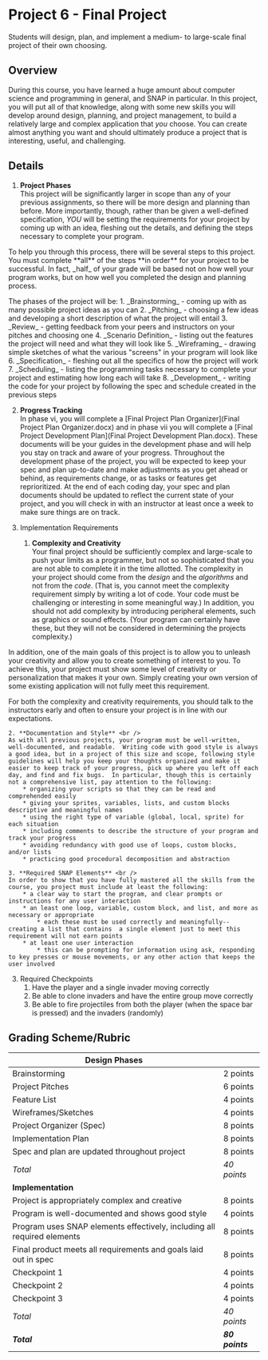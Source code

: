 # Project 6 - Final Project
Students will design, plan, and implement a medium- to large-scale final project of their own choosing.

## Overview
During this course, you have learned a huge amount about computer science and programming in general, and SNAP in particular.  In this project, you will put all of that knowledge, along with some new skills you will develop around design, planning, and project management, to build a relatively large and complex application that _you_ choose.  You can create almost anything you want and should ultimately produce a project that is interesting, useful, and challenging.

## Details
1. **Project Phases** <br />
This project will be significantly larger in scope than any of your previous assignments, so there will be more design and planning than before.  More importantly, though, rather than be given a well-defined specification, _YOU_ will be setting the requirements for your project by coming up with an idea, fleshing out the details, and defining the steps necessary to complete your program.
<p />
To help you through this process, there will be several steps to this project.  You must complete **all** of the steps **in order** for your project to be successful.  In fact, _half_ of your grade will be based not on how well your program works, but on how well you completed the design and planning process.
<p />
The phases of the project will be:
    1. _Brainstorming_ - coming up with as many possible project ideas as you can
    2. _Pitching_ - choosing a few ideas and developing a short description of what the project will entail
    3. _Review_ - getting feedback from your peers and instructors on your pitches and choosing one
    4. _Scenario Definition_ - listing out the features the project will need and what they will look like
    5. _Wireframing_ - drawing simple sketches of what the various "screens" in your program will look like
    6. _Specification_ - fleshing out all the specifics of how the project will work
    7. _Scheduling_ - listing the programming tasks necessary to complete your project and estimating how long each will take
    8. _Development_ - writing the code for your project by following the spec and schedule created in the previous steps

2. **Progress Tracking** <br />
In phase vi, you will complete a [Final Project Plan Organizer](Final Project Plan Organizer.docx) and in phase vii you will complete a [Final Project Development Plan](Final Project Development Plan.docx).  These documents will be your guides in the development phase and will help you stay on track and aware of your progress.  Throughout the development phase of the project, you will be expected to keep your spec and plan up-to-date and make adjustments as you get ahead or behind, as requirements change, or as tasks or features get reprioritized.  At the end of each coding day, your spec and plan documents should be updated to reflect the current state of your project, and you will check in with an instructor at least once a week to make sure things are on track.  

3. Implementation Requirements
    1. **Complexity and Creativity** <br />
    Your final project should be sufficiently complex and large-scale to push your limits as a programmer, but not so sophisticated that you are not able to complete it in the time allotted.  The complexity in your project should come from the _design_ and the _algorithms_ and not from the _code_.  (That is, you cannot meet the complexity requirement simply by writing a lot of code.  Your code must be challenging or interesting in some meaningful way.)  In addition, you should not add complexity by introducing peripheral elements, such as graphics or sound effects.  (Your program can certainly have these, but they will not be considered in determining the projects complexity.)
<p />
In addition, one of the main goals of this project is to allow you to unleash your creativity and allow you to create something of interest to you.  To achieve this, your project must show some level of creativity or personalization that makes it your own.  Simply creating your own version of some existing application will not fully meet this requirement.
<p />
For both the complexity and creativity requirements, you should talk to the instructors early and often to ensure your project is in line with our expectations.

    2. **Documentation and Style** <br />
    As with all previous projects, your program must be well-written, well-documented, and readable.  Writing code with good style is always a good idea, but in a project of this size and scope, following style guidelines will help you keep your thoughts organized and make it easier to keep track of your progress, pick up where you left off each day, and find and fix bugs.  In particular, though this is certainly not a comprehensive list, pay attention to the following:
        * organizing your scripts so that they can be read and comprehended easily
        * giving your sprites, variables, lists, and custom blocks descriptive and meaningful names
        * using the right type of variable (global, local, sprite) for each situation
        * including comments to describe the structure of your program and track your progress
        * avoiding redundancy with good use of loops, custom blocks, and/or lists
        * practicing good procedural decomposition and abstraction
        
    3. **Required SNAP Elements** <br />
    In order to show that you have fully mastered all the skills from the course, you project must include at least the following:
        * a clear way to start the program, and clear prompts or instructions for any user interaction
        * an least one loop, variable, custom block, and list, and more as necessary or appropriate
            * each these must be used correctly and meaningfully-- creating a list that contains  a single element just to meet this requirement will not earn points
        * at least one user interaction
            * this can be prompting for information using ask, responding to key presses or mouse movements, or any other action that keeps the user involved

3. Required Checkpoints
    1. Have the player and a single invader moving correctly
    2. Be able to clone invaders and have the entire group move correctly
    3. Be able to fire projectiles from both the player (when the space bar is pressed) and the invaders (randomly)

## Grading Scheme/Rubric
|Design Phases| |
|--|--|
|Brainstorming|	2 points|
|Project Pitches	|6 points|
|Feature List	|4 points|
|Wireframes/Sketches	|4 points|
|Project Organizer (Spec)	|8 points|
|Implementation Plan	|8 points|
|Spec and plan are updated throughout project 	|8 points|
|_Total_	|_40 points_|
|**Implementation** | | 
|Project is appropriately complex and creative	|8 points|
|Program is well-documented	and shows good style |4 points|
|Program uses SNAP elements effectively, including all required elements | 8 points |
|Final product meets all requirements and goals laid out in spec 	|8 points|
|Checkpoint 1 | 4 points |
|Checkpoint 2 | 4 points |
|Checkpoint 3 | 4 points |
|_Total_	|_40 points_|
|**_Total_**|**_80 points_**|


